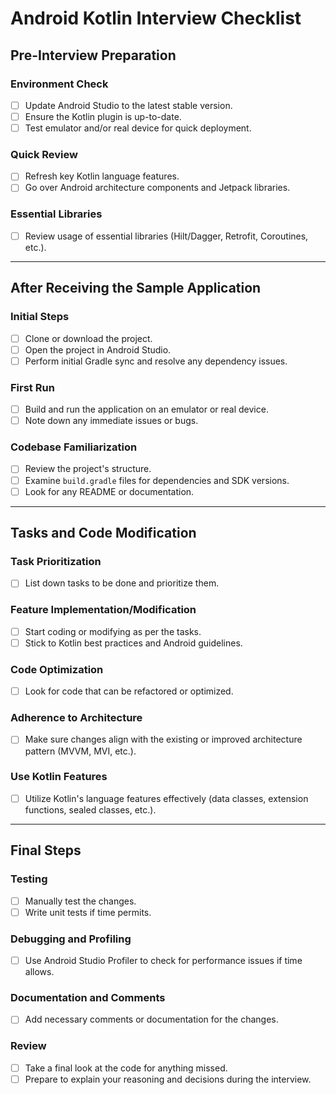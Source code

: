 # Android Kotlin Interview Checklist

## Pre-Interview Preparation

### Environment Check
- [ ] Update Android Studio to the latest stable version.
- [ ] Ensure the Kotlin plugin is up-to-date.
- [ ] Test emulator and/or real device for quick deployment.

### Quick Review
- [ ] Refresh key Kotlin language features.
- [ ] Go over Android architecture components and Jetpack libraries.

### Essential Libraries
- [ ] Review usage of essential libraries (Hilt/Dagger, Retrofit, Coroutines, etc.).

---

## After Receiving the Sample Application

### Initial Steps
- [ ] Clone or download the project.
- [ ] Open the project in Android Studio.
- [ ] Perform initial Gradle sync and resolve any dependency issues.

### First Run
- [ ] Build and run the application on an emulator or real device.
- [ ] Note down any immediate issues or bugs.

### Codebase Familiarization
- [ ] Review the project's structure.
- [ ] Examine `build.gradle` files for dependencies and SDK versions.
- [ ] Look for any README or documentation.

---

## Tasks and Code Modification

### Task Prioritization
- [ ] List down tasks to be done and prioritize them.
  
### Feature Implementation/Modification
- [ ] Start coding or modifying as per the tasks.
- [ ] Stick to Kotlin best practices and Android guidelines.
  
### Code Optimization
- [ ] Look for code that can be refactored or optimized.

### Adherence to Architecture
- [ ] Make sure changes align with the existing or improved architecture pattern (MVVM, MVI, etc.).

### Use Kotlin Features
- [ ] Utilize Kotlin's language features effectively (data classes, extension functions, sealed classes, etc.).

---

## Final Steps

### Testing
- [ ] Manually test the changes.
- [ ] Write unit tests if time permits.

### Debugging and Profiling
- [ ] Use Android Studio Profiler to check for performance issues if time allows.

### Documentation and Comments
- [ ] Add necessary comments or documentation for the changes.

### Review
- [ ] Take a final look at the code for anything missed.
- [ ] Prepare to explain your reasoning and decisions during the interview.
